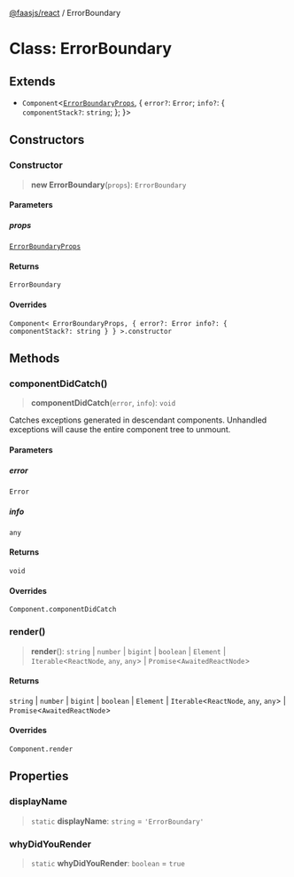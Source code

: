 [@faasjs/react](../README.md) / ErrorBoundary

# Class: ErrorBoundary

## Extends

- `Component`\<[`ErrorBoundaryProps`](../interfaces/ErrorBoundaryProps.md), \{ `error?`: `Error`; `info?`: \{ `componentStack?`: `string`; \}; \}\>

## Constructors

### Constructor

> **new ErrorBoundary**(`props`): `ErrorBoundary`

#### Parameters

##### props

[`ErrorBoundaryProps`](../interfaces/ErrorBoundaryProps.md)

#### Returns

`ErrorBoundary`

#### Overrides

`Component< ErrorBoundaryProps, { error?: Error info?: { componentStack?: string } } >.constructor`

## Methods

### componentDidCatch()

> **componentDidCatch**(`error`, `info`): `void`

Catches exceptions generated in descendant components. Unhandled exceptions will cause
the entire component tree to unmount.

#### Parameters

##### error

`Error`

##### info

`any`

#### Returns

`void`

#### Overrides

`Component.componentDidCatch`

### render()

> **render**(): `string` \| `number` \| `bigint` \| `boolean` \| `Element` \| `Iterable`\<`ReactNode`, `any`, `any`\> \| `Promise`\<`AwaitedReactNode`\>

#### Returns

`string` \| `number` \| `bigint` \| `boolean` \| `Element` \| `Iterable`\<`ReactNode`, `any`, `any`\> \| `Promise`\<`AwaitedReactNode`\>

#### Overrides

`Component.render`

## Properties

### displayName

> `static` **displayName**: `string` = `'ErrorBoundary'`

### whyDidYouRender

> `static` **whyDidYouRender**: `boolean` = `true`
